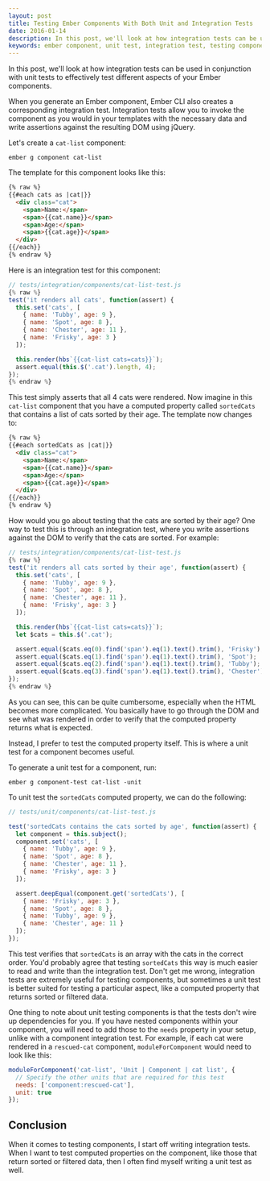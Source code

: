 ```yaml
---
layout: post
title: Testing Ember Components With Both Unit and Integration Tests
date: 2016-01-14
description: In this post, we'll look at how integration tests can be used in conjunction with unit tests to effectively test different aspects of your Ember components.
keywords: ember component, unit test, integration test, testing component computed properties, ember.js, emberJS, testing ember components, component unit tests, component computed properties
---
```


In this post, we'll look at how integration tests can be used in conjunction with unit tests to effectively test different aspects of your Ember components.

When you generate an Ember component, Ember CLI also creates a corresponding integration test. Integration tests allow you to invoke the component as you would in your templates with the necessary data and write assertions against the resulting DOM using jQuery.

Let's create a `cat-list` component:

```
ember g component cat-list
```

The template for this component looks like this:

```html
{% raw %}
{{#each cats as |cat|}}
  <div class="cat">
    <span>Name:</span>
    <span>{{cat.name}}</span>
    <span>Age:</span>
    <span>{{cat.age}}</span>
  </div>
{{/each}}
{% endraw %}
```

Here is an integration test for this component:

```js
// tests/integration/components/cat-list-test.js
{% raw %}
test('it renders all cats', function(assert) {
  this.set('cats', [
    { name: 'Tubby', age: 9 },
    { name: 'Spot', age: 8 },
    { name: 'Chester', age: 11 },
    { name: 'Frisky', age: 3 }
  ]);

  this.render(hbs`{{cat-list cats=cats}}`);
  assert.equal(this.$('.cat').length, 4);
});
{% endraw %}
```

This test simply asserts that all 4 cats were rendered. Now imagine in this `cat-list` component that you have a computed property called `sortedCats` that contains a list of cats sorted by their age. The template now changes to:

```html
{% raw %}
{{#each sortedCats as |cat|}}
  <div class="cat">
    <span>Name:</span>
    <span>{{cat.name}}</span>
    <span>Age:</span>
    <span>{{cat.age}}</span>
  </div>
{{/each}}
{% endraw %}
```

How would you go about testing that the cats are sorted by their age? One way to test this is through an integration test, where you write assertions against the DOM to verify that the cats are sorted. For example:

```js
// tests/integration/components/cat-list-test.js
{% raw %}
test('it renders all cats sorted by their age', function(assert) {
  this.set('cats', [
    { name: 'Tubby', age: 9 },
    { name: 'Spot', age: 8 },
    { name: 'Chester', age: 11 },
    { name: 'Frisky', age: 3 }
  ]);

  this.render(hbs`{{cat-list cats=cats}}`);
  let $cats = this.$('.cat');

  assert.equal($cats.eq(0).find('span').eq(1).text().trim(), 'Frisky');
  assert.equal($cats.eq(1).find('span').eq(1).text().trim(), 'Spot');
  assert.equal($cats.eq(2).find('span').eq(1).text().trim(), 'Tubby');
  assert.equal($cats.eq(3).find('span').eq(1).text().trim(), 'Chester');
});
{% endraw %}
```

As you can see, this can be quite cumbersome, especially when the HTML becomes more complicated. You basically have to go through the DOM and see what was rendered in order to verify that the computed property returns what is expected.

Instead, I prefer to test the computed property itself. This is where a unit test for a component becomes useful.

To generate a unit test for a component, run:

```
ember g component-test cat-list -unit
```

To unit test the `sortedCats` computed property, we can do the following:

```js
// tests/unit/components/cat-list-test.js

test('sortedCats contains the cats sorted by age', function(assert) {
  let component = this.subject();
  component.set('cats', [
    { name: 'Tubby', age: 9 },
    { name: 'Spot', age: 8 },
    { name: 'Chester', age: 11 },
    { name: 'Frisky', age: 3 }
  ]);

  assert.deepEqual(component.get('sortedCats'), [
    { name: 'Frisky', age: 3 },
    { name: 'Spot', age: 8 },
    { name: 'Tubby', age: 9 },
    { name: 'Chester', age: 11 }
  ]);
});
```

This test verifies that `sortedCats` is an array with the cats in the correct order. You'd probably agree that testing `sortedCats` this way is much easier to read and write than the integration test. Don't get me wrong, integration tests are extremely useful for testing components, but sometimes a unit test is better suited for testing a particular aspect, like a computed property that returns sorted or filtered data.

One thing to note about unit testing components is that the tests don't wire up dependencies for you. If you have nested components within your component, you will need to add those to the `needs` property in your setup, unlike with a component integration test. For example, if each cat were rendered in a `rescued-cat` component, `moduleForComponent` would need to look like this:

```js
moduleForComponent('cat-list', 'Unit | Component | cat list', {
  // Specify the other units that are required for this test
  needs: ['component:rescued-cat'],
  unit: true
});
```

## Conclusion

When it comes to testing components, I start off writing integration tests. When I want to test computed properties on the component, like those that return sorted or filtered data, then I often find myself writing a unit test as well.
